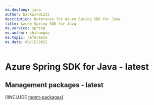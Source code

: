 ```yaml
---
ms.devlang: java
author: backwind1233
description: Reference for Azure Spring SDK for Java
title: Azure Spring SDK for Java
ms.service: spring
ms.author: zhihaoguo
ms.topic: reference
ms.data: 09/15/2022
---
```

# Azure Spring SDK for Java - latest

## Management packages - latest
[!INCLUDE [mgmt-packages](spring-mgmt-index.md)]